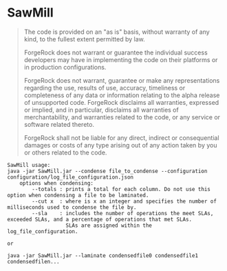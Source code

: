 # SawMill

> The code is provided on an "as is" basis, without warranty of any kind, to the fullest extent permitted by law. 
> 
> ForgeRock does not warrant or guarantee the individual success developers may have in implementing the code on their platforms or in production configurations.
> 
> ForgeRock does not warrant, guarantee or make any representations regarding the use, results of use, accuracy, timeliness or completeness of any data or information relating to the alpha release of unsupported code. ForgeRock disclaims all warranties, expressed or implied, and in particular, disclaims all warranties of merchantability, and warranties related to the code, or any service or software related thereto.
> 
> ForgeRock shall not be liable for any direct, indirect or consequential damages or costs of any type arising out of any action taken by you or others related to the code.

```
SawMill usage:
java -jar SawMill.jar --condense file_to_condense --configuration configuration/log_file_configuration.json
	options when condensing:
		--totals : prints a total for each column. Do not use this option when condensing a file to be laminated.
		--cut x  : where is x an integer and specifies the number of milliseconds used to condense the file by.
		--sla    : includes the number of operations the meet SLAs, exceeded SLAs, and a percentage of operations that met SLAs.
		           SLAs are assigned within the log_file_configuration.

or

java -jar SawMill.jar --laminate condensedfile0 condensedfile1 condensedfilen...
```

